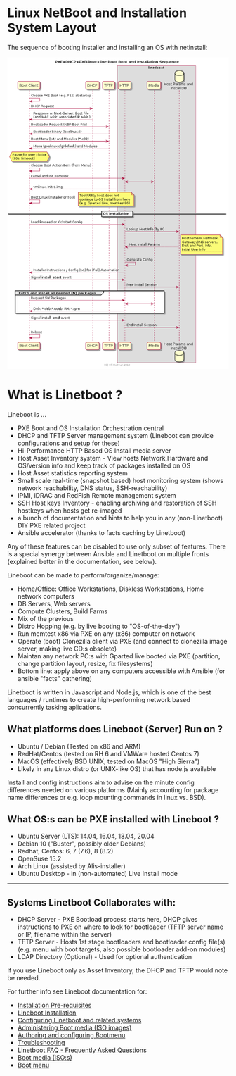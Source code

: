 # Linux NetBoot and Installation System Layout

The sequence of booting installer and installing an OS with netinstall:

<!--
    |------------| |-----------|  |---------|      |----------------------|
    | DHCP       | | TFTP      |  | HTTP    |      | HTTP Package mirror  |
    | Server     | | Server    |  | Server  |      | Server               |
    | - NBP Name | | - NBP File|  | - Kernel|      | - udeb, deb packages |
    | - TFTP Name| | - Menus   |  | - InitRD|      |
    |____________| |___________|  | - preseed.cfg
-->
![Boot Diagram](doc/netbootseq.png "Boot Sequence Diagram")

# What is Linetboot ?

Lineboot is ...

- PXE Boot and OS Installation Orchestration central
- DHCP and TFTP Server management system (Lineboot can provide configurations and setup for these)
- Hi-Performance HTTP Based OS Install media server
- Host Asset Inventory system - View hosts Network,Hardware and OS/version info and keep track of packages installed on OS
- Host Asset statistics reporting system
- Small scale real-time (snapshot based) host monitoring system (shows network reachability, DNS status, SSH-reachability)
- IPMI, iDRAC and RedFish Remote management system
- SSH Host keys Inventory - enabling archiving and restoration of SSH hostkeys when hosts get re-imaged
- a bunch of documentation and hints to help you in any (non-Linetboot) DIY PXE related project
- Ansible accelerator (thanks to facts caching by Linetboot)

Any of these features can be disabled to use only subset of features.
There is a special synergy between Ansible and Linetboot on multiple fronts (explained better in the documentation, see below).

Lineboot can be made to perform/organize/manage:

- Home/Office: Office Workstations, Diskless Workstations, Home network computers
- DB Servers, Web servers
- Compute Clusters, Build Farms
- Mix of the previous
- Distro Hopping (e.g. by live booting to "OS-of-the-day")
- Run memtest x86 via PXE on any (x86) computer on network
- Operate (boot) Clonezilla client via PXE (and connect to clonezilla image server, making live CD:s obsolete)
- Maintan any network PC:s with Gparted live booted via PXE (partition, change partition layout, resize, fix filesystems)
- Bottom line: apply above on any computers accessible with Ansible (for ansible "facts" gathering)

Linetboot is written in Javascript and Node.js, which is one of the best languages / runtimes to create high-performing network based
concurrently tasking aplications.

## What platforms does Lineboot (Server) Run on ?

- Ubuntu / Debian (Tested on x86 and ARM)
- RedHat/Centos (tested on RH 6 and VMWare hosted Centos 7)
- MacOS (effectively BSD UNIX, tested on MacOS "High Sierra")
- Likely in any Linux distro (or UNIX-like OS) that has node.js available

Install and config instructions aim to advise on the minute config differences needed on various platforms
(Mainly accounting for package name differences or e.g. loop mounting commands in linux vs. BSD).

## What OS:s can be PXE installed with Lineboot ?

- Ubuntu Server (LTS): 14.04, 16.04, 18.04, 20.04
- Debian 10 ("Buster", possibly older Debians)
- Redhat, Centos: 6, 7 (7.6), 8 (8.2)
- OpenSuse 15.2
- Arch Linux (assisted by Alis-installer)
- Ubuntu Desktop - in (non-automated) Live Install mode
-------------------------------------------------

## Systems Linetboot Collaborates with:

- DHCP Server - PXE Bootload process starts here, DHCP gives instructions to PXE on where to look for bootloader (TFTP server name or IP,
  filename within the server)
- TFTP Server - Hosts 1st stage bootloaders and bootloader config file(s) (e.g. menu with boot targets, also possible bootloader add-on modules)
- LDAP Directory (Optional) - Used for optional authentication

If you use Lineboot only as Asset Inventory, the DHCP and TFTP would note be needed.

<!--

# Overview of Network boot and Install Subsystems

## DHCP Server

PXE Booting standard and respective implementations start by consulting local DHCP server for IP address, "Boot file" and "Next Server". The next server allows a server other than DHCP server to handle delivery of "Boot file".

Hopefully you get to utilize an existing DHCP server. However you have to buddy-up with the admins of the server
to tweak the config in a minor way. See section "Changes to local DHCP Server".

## TFTP Server

The first stage low level booting starts by loading (pxelinux) files 
PXE Linux (e.g. pxelinux.0) is NOT a linux OS or system, but a network bootloader system with configurable menu system designed to boot linux from network. linetboot will minimize the usage of TFTP to absolute bare minimum - only pxelinux bootloader NBP components and boot menu will be gotten from TFTP. All Linux stuff (Kernel, Initial ramdisk) will be delivered by this system using HTTP (See following section).

## HTTP Server

The HTTP server used by linetboot is a lightweight Node.js / Express server without presence of - or need to install - a "big" webserver like "Apache".

Web server has dual roles:

- Deliver static files like ...:
  - Kernel images, Initial ramdisk and filesystem images (to boot the system)
  - OS software packages (during the OS install)
- Generate dynamically OS installers "install-recipes":
  - Debian/Ubuntu "Preseed"
  - RedHat/Centos "kickstart"
  - FreeBSD 
  - Windows Autounattend.xml

linetboot and its dependencies can be installed plainly with git and npm (Node.js ecosystem package installer).

## Media (Server)

The media used by linetboot is a set of CD/DVD ISO Image files that are mounted as "loopback file" or "loop device" (mount option `-o loop`). For more detailed information on this google "loop device" or read the man page for `mount`.

Various OS ISO images are used for various purposes:
- Some are Utility images like GpartEd Live that allows tweaking disk partitions, checking and recovering filesystems, diagnosing, extracting system data or testing memory (e.g. memtest86)
- OS install media images allow to install a full OS on the client

For latter purpose most OS:s allow network boot, although many of them also have bugs in installation process when doing the network install).

The mount points of ISO images are symlinked (or alternatively URL-mapped) to be accessible by the HTTP server (via the web server "document root").


-->

<!--
## Hostinfo (Facts) DB

Hostinfo DB is not a real DB server, but just filesystem based JSON document (file) collection gathered by Ansible fact gathering process. The steps to collect this info are:

Create a small Ansible hosts file (e.g. hosts):

    [netboot]
    linux1 ansible_user=admuser
    linux2 ansible_user=admuser

Note: The linetboot external hosts file (given by "hostsfile" main config property) is compatible with ansible and all
this info can be given in there.

Run facts gathering:
     
     # inventory group = netboot (-u root would eliminate need for ansible_user= in inventory)
     ansible -b netboot -i ./hosts -m setup --tree ~/hostinfo --extra-vars "ansible_sudo_pass=..."
     # Single host w/o inventory
     ansible -b -u admuser -K -i linux1, all -m setup --tree ~/hostinfo

Make sure your SSH key is copied to host(s) with ssh-copy-id.
If you have problems getting ansible running on linetboot machine, the hostinfo DB can be easily rsynced from another host (that is more capable running ansible):

    rsync ~/hostinfo admuser@boothost:/home/admuser/hostinfo

Currently an explicit list of hosts to be allowed to be booted/installed by linetbot system is in global config under key "hostnames" (See: "Linetboot configuration" for more info). Hosts outside this list will not be counted in from the hostinfo directory.
-->

For further info see Lineboot documentation for:

- [Installation Pre-requisites](doc/README.prereq.md "Installation Pre-requisites for all related SW")
- [Lineboot Installation](doc/README.install.md "Linetboot Installation (Divided to Stage 1,2,3)")
- [Configuring Linetboot and related systems](doc/README.configure.md "Configuring Linetboot and all related SW")
- [Administering Boot media (ISO images)](doc/README.bootmedia.md "ISO Bootmedia")
- [Authoring and configuring Bootmenu](doc/README.bootmenu.md "Configuring Boot menu")
- [Troubleshooting](doc/README.troubleshoot.md "Troubleshooting the whole Linetboot system functionality")
- [Linetboot FAQ - Frequently Asked Questions](doc/README.faq.md "Frequently Asked Questions")
- [Boot media (ISO:s)](doc/README.bootmedia.md "Boot media and Bootable ISO Images")
- [Boot menu](doc/README.bootmenu.md "Configuring PXELinux Boot Menu Items")



